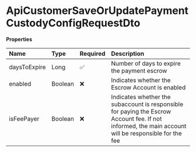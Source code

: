 # ApiCustomerSaveOrUpdatePaymentCustodyConfigRequestDto

**Properties**

| Name         | Type    | Required | Description                                                                                                                                          |
| :----------- | :------ | :------- | :--------------------------------------------------------------------------------------------------------------------------------------------------- |
| daysToExpire | Long    | ✅       | Number of days to expire the payment escrow                                                                                                          |
| enabled      | Boolean | ❌       | Indicates whether the Escrow Account is enabled                                                                                                      |
| isFeePayer   | Boolean | ❌       | Indicates whether the subaccount is responsible for paying the Escrow Account fee. If not informed, the main account will be responsible for the fee |

<!-- This file was generated by liblab | https://liblab.com/ -->
